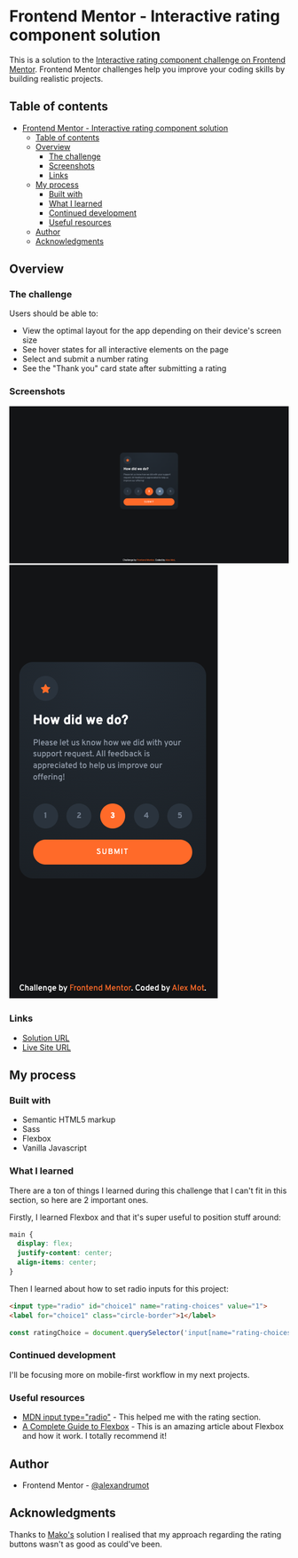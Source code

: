 # Frontend Mentor - Interactive rating component solution

This is a solution to the [Interactive rating component challenge on Frontend Mentor](https://www.frontendmentor.io/challenges/interactive-rating-component-koxpeBUmI). Frontend Mentor challenges help you improve your coding skills by building realistic projects. 

## Table of contents

- [Frontend Mentor - Interactive rating component solution](#frontend-mentor---interactive-rating-component-solution)
  - [Table of contents](#table-of-contents)
  - [Overview](#overview)
    - [The challenge](#the-challenge)
    - [Screenshots](#screenshots)
    - [Links](#links)
  - [My process](#my-process)
    - [Built with](#built-with)
    - [What I learned](#what-i-learned)
    - [Continued development](#continued-development)
    - [Useful resources](#useful-resources)
  - [Author](#author)
  - [Acknowledgments](#acknowledgments)

## Overview

### The challenge

Users should be able to:

- View the optimal layout for the app depending on their device's screen size
- See hover states for all interactive elements on the page
- Select and submit a number rating
- See the "Thank you" card state after submitting a rating

### Screenshots

![](./screenshots/screenshot-desktop.png)
![](./screenshots/screenshot-mobile.png)

### Links

- [Solution URL](https://www.frontendmentor.io/solutions/interactive-rating-component-r185VRjcNA)
- [Live Site URL](https://interactive-rating-component-ten-black.vercel.app/)

## My process

### Built with

- Semantic HTML5 markup
- Sass
- Flexbox
- Vanilla Javascript

### What I learned

There are a ton of things I learned during this challenge that I can't fit in this section, so here are 2 important ones.

Firstly, I learned Flexbox and that it's super useful to position stuff around: 
```css
main {
  display: flex;
  justify-content: center;
  align-items: center;
}
```

Then I learned about how to set radio inputs for this project:
```html
<input type="radio" id="choice1" name="rating-choices" value="1">
<label for="choice1" class="circle-border">1</label>
```
```javascript
const ratingChoice = document.querySelector('input[name="rating-choices"]:checked');
```

### Continued development

I'll be focusing more on mobile-first workflow in my next projects.

### Useful resources

- [MDN input type="radio"](https://developer.mozilla.org/en-US/docs/Web/HTML/Element/input/radio) - This helped me with the rating section.
- [A Complete Guide to Flexbox](https://css-tricks.com/snippets/css/a-guide-to-flexbox/) - This is an amazing article about Flexbox and how it work. I totally recommend it!

## Author

- Frontend Mentor - [@alexandrumot](https://www.frontendmentor.io/profile/alexandrumot)

## Acknowledgments

Thanks to [Mako's](https://www.frontendmentor.io/profile/m4koo) solution I realised that my approach regarding the rating buttons wasn't as good as could've been.

